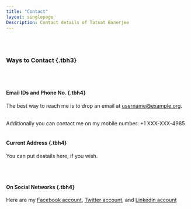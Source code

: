 ```yaml
---
title: "Contact"
layout: singlepage
Description: Contact details of Tatsat Banerjee
---
```


<br/><br/>

### Ways to Contact {.tbh3}

<br/><br/>

#### Email IDs and Phone No. {.tbh4}

The best way to reach me is to drop an email at username@example.org. <br><br>

Additionally you can contact me on my mobile number: +1 XXX-XXX-4985 
<br/><br/>

#### Current Address {.tbh4}

You can put deatails here, if you wish.

<br/><br/>

#### On Social Networks {.tbh4}

Here are my [Facebook account](https://www.Facebook.com/), [Twitter account](https://www.twitter.com/), and [Linkedin account](https://www.linkedin.com/)
<br/><br/><br/>



